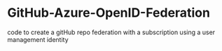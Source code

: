 # GitHub-Azure-OpenID-Federation
code to create a gitHub repo federation with a subscription using a user management identity
